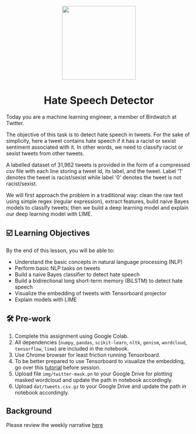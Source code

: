 <p align = "center" draggable=”false” ><img src="https://user-images.githubusercontent.com/37101144/161836199-fdb0219d-0361-4988-bf26-48b0fad160a3.png" 
     width="200px"
     height="auto"/>
</p>

# <h1 align="center" id="heading">Hate Speech Detector</h1>

Today you are a machine learning engineer, a member of Birdwatch at Twitter. 

The objective of this task is to detect hate speech in tweets. 
For the sake of simplicity, here a tweet contains hate speech if it has a racist or sexist sentiment associated with it. 
In other words, we need to classify racist or 
sexist tweets from other tweets.

A labelled dataset of 31,962 tweets is provided in the form of a compressed csv file with each line storing a tweet id, its label, and the tweet. 
Label '1' denotes the tweet is racist/sexist while label '0' denotes the tweet is not racist/sexist.

We will first approach the problem in a traditional way: clean the raw text using simple regex (regular expression), extract features, build naive Bayes models to classify tweets; then we build a deep learning model and explain our deep learning model with LIME.

## ☑️ Learning Objectives

By the end of this lesson, you will be able to:

- Understand the basic concepts in natural language processing (NLP)
- Perform basic NLP tasks on tweets
- Build a naive Bayes classifier to detect hate speech 
- Build a bidirectional long short-term memory (BiLSTM) to detect hate speech
- Visualize the embedding of tweets with Tensorboard projector
- Explain models with LIME

## :hammer_and_wrench: Pre-work

1. Complete this assignment using Google Colab.
2. All dependencies (`numpy`, `pandas`, `scikit-learn`, `nltk`, `genism`, `wordcloud`, `tensorflow`, `lime`) are included in the notebook.
3. Use Chrome browser for least friction running Tensorboard.
4. To be better prepared to use Tensorboard to visualize the embedding, go over this [tutorial](https://www.tensorflow.org/tensorboard/tensorboard_projector_plugin) before session.  
5. Upload file `img/twitter-mask.pn` to your Google Drive for plotting masked wordcloud and update the path in notebook accordingly.
6. Upload  `dat/tweets.csv.gz` to your Google Drive and update the path in notebook accordingly.

## Background

Please review the weekly narrative [here](https://www.notion.so/Week-10-Natural-Language-Processing-711df00c09654a968e7accc70b1c54f3)
